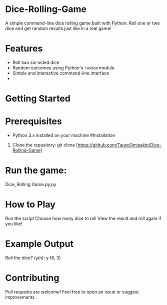 # Dice-Rolling-Game
A simple command-line dice rolling game built with Python. Roll one or two dice and get random results just like in a real game!

# Features
- Roll two six-sided dice
- Random outcomes using Python's `random` module
- Simple and interactive command-line interface
- 
# Getting Started

# Prerequisites
- Python 3.x installed on your machine
#Installation

1. Clone the repository:
   git clone [https://github.com/TaiwoOmisakin/Dice-Rolling-Game]

# Run the game:

Dice_Rolling Game.py.py

# How to Play
Run the script
Choose how many dice to roll
View the result and roll again if you like!

# Example Output
Roll the dice? (y/n): y
(6, 3)

# Contributing
Pull requests are welcome! Feel free to open an issue or suggest improvements.
 
